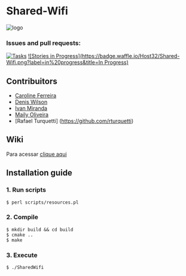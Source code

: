 
# Shared-Wifi

![logo](http://i.imgur.com/lM1lBjq.png)

### Issues and pull requests:

[![Tasks](https://badge.waffle.io/Host32/Shared-Wifi.png?label=task&title=Tasks)](https://waffle.io/Host32/Shared-Wifi)
[![Stories in Progress](https://badge.waffle.io/Host32/Shared-Wifi.png?label=in%20progress&title=In Progress)](https://waffle.io/Host32/Shared-Wifi)

## Contribuitors

* [Caroline Ferreira](https://github.com/kkarollinee)
* [Denis Wilson](https://github.com/DenisWP)
* [Ivan Miranda](https://github.com/Host32)
* [Maily Oliveira](https://github.com/mailyosantos)
* [Rafael Turquetti] (https://github.com/rturquetti)

## Wiki
Para acessar [clique aqui](https://github.com/Host32/Shared-Wifi/wiki)


## Installation guide

### 1. Run scripts

```
$ perl scripts/resources.pl
```

### 2. Compile

```
$ mkdir build && cd build
$ cmake ..
$ make
```

### 3. Execute

```
$ ./SharedWifi
```
